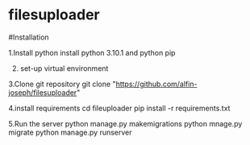 # filesuploader

#Installation 


1.Install python 
install python 3.10.1 and python pip


2. set-up virtual environment


3.Clone git repository
git clone "https://github.com/alfin-joseph/filesuploader"


4.install requirements
cd fileuploader
pip install -r requirements.txt


5.Run the server
python manage.py makemigrations
python mnage.py migrate
python manage.py runserver
